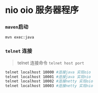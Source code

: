 # nio oio 服务器程序

### `maven`启动

```bash
mvn exec:java
```

### `telnet` 连接

> telnet 连接命令
> `telnet host port`

```bash
telnet localhost 10000 #连接java 实现oio
telnet localhost 10001 #连接java 实现nio
telnet localhost 10002 #连接netty 实现oio
telnet localhost 10003 #连接netty 实现nio
```